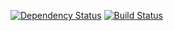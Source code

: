 [![Dependency Status](https://david-dm.org/iboozyvoozy/xxx.svg)](https://david-dm.org/iboozyvoozy/xxx) [![Build Status](https://travis-ci.org/iboozyvoozy/xxx.svg?branch=master)](https://travis-ci.org/iboozyvoozy/xxx)